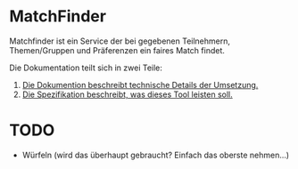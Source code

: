 # MatchFinder
Matchfinder ist ein Service der bei gegebenen Teilnehmern, Themen/Gruppen und Präferenzen ein faires Match findet.

Die Dokumentation teilt sich in zwei Teile:

1. [Die Dokumention beschreibt technische Details der Umsetzung.](documentation/dokumentation.md)
2. [Die Spezifikation beschreibt, was dieses Tool leisten soll.](documentation/spezifikation.md)

# TODO
- Würfeln (wird das überhaupt gebraucht? Einfach das oberste nehmen...)